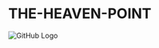 # THE-HEAVEN-POINT

![GitHub Logo](https://github.githubassets.com/images/modules/logos_page/GitHub-Mark.png)
